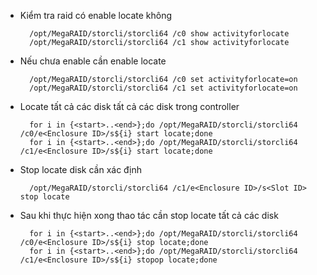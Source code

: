 - Kiểm tra raid có enable locate không

        /opt/MegaRAID/storcli/storcli64 /c0 show activityforlocate
        /opt/MegaRAID/storcli/storcli64 /c1 show activityforlocate

- Nếu chưa enable cần enable locate

        /opt/MegaRAID/storcli/storcli64 /c0 set activityforlocate=on
        /opt/MegaRAID/storcli/storcli64 /c1 set activityforlocate=on

- Locate tất cả các disk tất cả các disk trong controller 

        for i in {<start>..<end>};do /opt/MegaRAID/storcli/storcli64 /c0/e<Enclosure ID>/s${i} start locate;done
        for i in {<start>..<end>};do /opt/MegaRAID/storcli/storcli64 /c1/e<Enclosure ID>/s${i} start locate;done

- Stop locate disk cần xác định

        /opt/MegaRAID/storcli/storcli64 /c1/e<Enclosure ID>/s<Slot ID> stop locate

- Sau khi thực hiện xong thao tác cần stop locate tất cả các disk

        for i in {<start>..<end>};do /opt/MegaRAID/storcli/storcli64 /c0/e<Enclosure ID>/s${i} stop locate;done
        for i in {<start>..<end>};do /opt/MegaRAID/storcli/storcli64 /c1/e<Enclosure ID>/s${i} stopop locate;done
